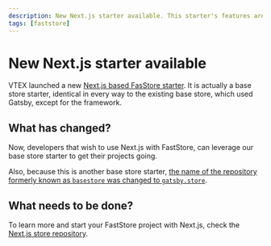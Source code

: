 ```yaml
---
description: New Next.js starter available. This starter's features are identical to the existing base store starter, which used Gatsby.
tags: [faststore]
---
```


# New Next.js starter available

VTEX launched a new [Next.js based FasStore starter](https://github.com/vtex-sites/nextjs.store). It is actually a base store starter, identical in every way to the existing base store, which used Gatsby, except for the framework.

## What has changed?

Now, developers that wish to use Next.js with FastStore, can leverage our base store starter to get their projects going.

Also, because this is another base store starter, [the name of the repository formerly known as `basestore` was changed to `gatsby.store`](https://faststore.dev/releases/2022/04/29/basestore).

## What needs to be done?

To learn more and start your FastStore project with Next.js, check the [Next.js store repository](https://github.com/vtex-sites/nextjs.store).
